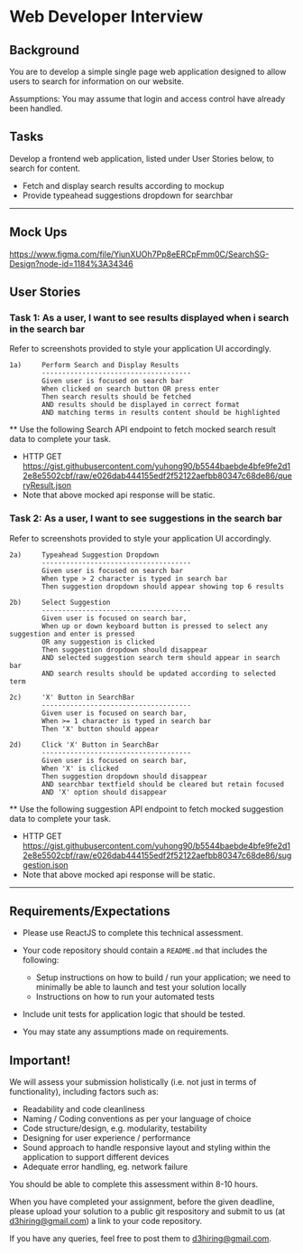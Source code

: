 # Web Developer Interview

## Background

You are to develop a simple single page web application designed to allow users to search for information on our website.

Assumptions: You may assume that login and access control have already been handled.

## Tasks

Develop a frontend web application, listed under User Stories below, to search for content.

- Fetch and display search results according to mockup
- Provide typeahead suggestions dropdown for searchbar

---

## Mock Ups

https://www.figma.com/file/YiunXUOh7Pp8eERCpFmm0C/SearchSG-Design?node-id=1184%3A34346

## User Stories

### Task 1: As a user, I want to see results displayed when i search in the search bar

Refer to screenshots provided to style your application UI accordingly.

```
1a)     Perform Search and Display Results
        -------------------------------------
        Given user is focused on search bar
        When clicked on search button OR press enter
        Then search results should be fetched
        AND results should be displayed in correct format
        AND matching terms in results content should be highlighted
```

\*\* Use the following Search API endpoint to fetch mocked search result data to complete your task.

- HTTP GET https://gist.githubusercontent.com/yuhong90/b5544baebde4bfe9fe2d12e8e5502cbf/raw/e026dab444155edf2f52122aefbb80347c68de86/queryResult.json
- Note that above mocked api response will be static.

### Task 2: As a user, I want to see suggestions in the search bar

Refer to screenshots provided to style your application UI accordingly.

```
2a)     Typeahead Suggestion Dropdown
        -------------------------------------
        Given user is focused on search bar
        When type > 2 character is typed in search bar
        Then suggestion dropdown should appear showing top 6 results
```

```
2b)     Select Suggestion
        -------------------------------------
        Given user is focused on search bar,
        When up or down keyboard button is pressed to select any suggestion and enter is pressed
        OR any suggestion is clicked
        Then suggestion dropdown should disappear
        AND selected suggestion search term should appear in search bar
        AND search results should be updated according to selected term
```

```
2c)     'X' Button in SearchBar
        -------------------------------------
        Given user is focused on search bar,
        When >= 1 character is typed in search bar
        Then 'X' button should appear
```

```
2d)     Click 'X' Button in SearchBar
        -------------------------------------
        Given user is focused on search bar,
        When 'X' is clicked
        Then suggestion dropdown should disappear
        AND searchbar textfield should be cleared but retain focused
        AND 'X' option should disappear
```

\*\* Use the following suggestion API endpoint to fetch mocked suggestion data to complete your task.

- HTTP GET https://gist.githubusercontent.com/yuhong90/b5544baebde4bfe9fe2d12e8e5502cbf/raw/e026dab444155edf2f52122aefbb80347c68de86/suggestion.json
- Note that above mocked api response will be static.

---

## Requirements/Expectations

- Please use ReactJS to complete this technical assessment.
- Your code repository should contain a `README.md` that includes the following:

  - Setup instructions on how to build / run your application; we need to minimally be able to launch and test your solution locally
  - Instructions on how to run your automated tests

- Include unit tests for application logic that should be tested.
- You may state any assumptions made on requirements.

## Important!

We will assess your submission holistically (i.e. not just in terms of functionality), including factors such as:

- Readability and code cleanliness
- Naming / Coding conventions as per your language of choice
- Code structure/design, e.g. modularity, testability
- Designing for user experience / performance
- Sound approach to handle responsive layout and styling within the application to support different devices
- Adequate error handling, eg. network failure

You should be able to complete this assessment within 8-10 hours.

When you have completed your assignment, before the given deadline, please upload your solution to a public git respository and submit to us (at d3hiring@gmail.com) a link to your code repository.

If you have any queries, feel free to post them to d3hiring@gmail.com.
